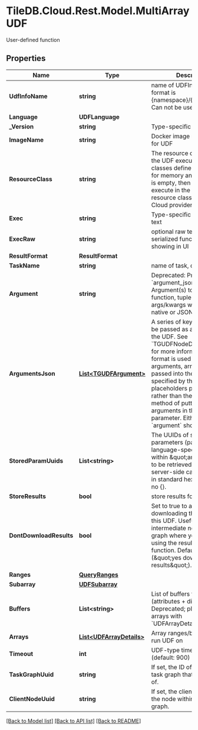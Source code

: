 # TileDB.Cloud.Rest.Model.MultiArrayUDF
User-defined function

## Properties

Name | Type | Description | Notes
------------ | ------------- | ------------- | -------------
**UdfInfoName** | **string** | name of UDFInfo to run, format is {namespace}/{udf_name}. Can not be used with exec | [optional] 
**Language** | **UDFLanguage** |  | [optional] 
**_Version** | **string** | Type-specific version | [optional] 
**ImageName** | **string** | Docker image name to use for UDF | [optional] 
**ResourceClass** | **string** | The resource class to use for the UDF execution. Resource classes define resource limits for memory and CPUs. If this is empty, then the UDF will execute in the standard resource class of the TileDB Cloud provider.  | [optional] 
**Exec** | **string** | Type-specific executable text | [optional] 
**ExecRaw** | **string** | optional raw text to store of serialized function, used for showing in UI | [optional] 
**ResultFormat** | **ResultFormat** |  | [optional] 
**TaskName** | **string** | name of task, optional | [optional] 
**Argument** | **string** | Deprecated: Prefer to use &#x60;argument_json&#x60; instead. Argument(s) to pass to UDF function, tuple or list of args/kwargs which can be in native or JSON format  | [optional] 
**ArgumentsJson** | [**List&lt;TGUDFArgument&gt;**](TGUDFArgument.md) | A series of key-value pairs to be passed as arguments into the UDF. See &#x60;TGUDFNodeData.arguments&#x60; for more information. If this format is used to pass arguments, arrays will be passed into the UDF as specified by the Node placeholders passed in here, rather than the classic method of putting all array arguments in the first parameter. Either this or &#x60;argument&#x60; should be set.  | [optional] 
**StoredParamUuids** | **List&lt;string&gt;** | The UUIDs of stored input parameters (passed in a language-specific format within \&quot;argument\&quot;) to be retrieved from the server-side cache. Serialized in standard hex format with no {}. | [optional] 
**StoreResults** | **bool** | store results for later retrieval | [optional] 
**DontDownloadResults** | **bool** | Set to true to avoid downloading the results of this UDF. Useful for intermediate nodes in a task graph where you will not be using the results of your function. Defaults to false (\&quot;yes download results\&quot;). | [optional] 
**Ranges** | [**QueryRanges**](QueryRanges.md) |  | [optional] 
**Subarray** | [**UDFSubarray**](UDFSubarray.md) |  | [optional] 
**Buffers** | **List&lt;string&gt;** | List of buffers to fetch (attributes + dimensions). Deprecated; please set arrays with &#x60;UDFArrayDetails&#x60;. | [optional] 
**Arrays** | [**List&lt;UDFArrayDetails&gt;**](UDFArrayDetails.md) | Array ranges/buffer into to run UDF on | [optional] 
**Timeout** | **int** | UDF-type timeout in seconds (default: 900) | [optional] 
**TaskGraphUuid** | **string** | If set, the ID of the log for the task graph that this was part of.  | [optional] 
**ClientNodeUuid** | **string** | If set, the client-defined ID of the node within this task&#39;s graph.  | [optional] 

[[Back to Model list]](../README.md#documentation-for-models) [[Back to API list]](../README.md#documentation-for-api-endpoints) [[Back to README]](../README.md)

